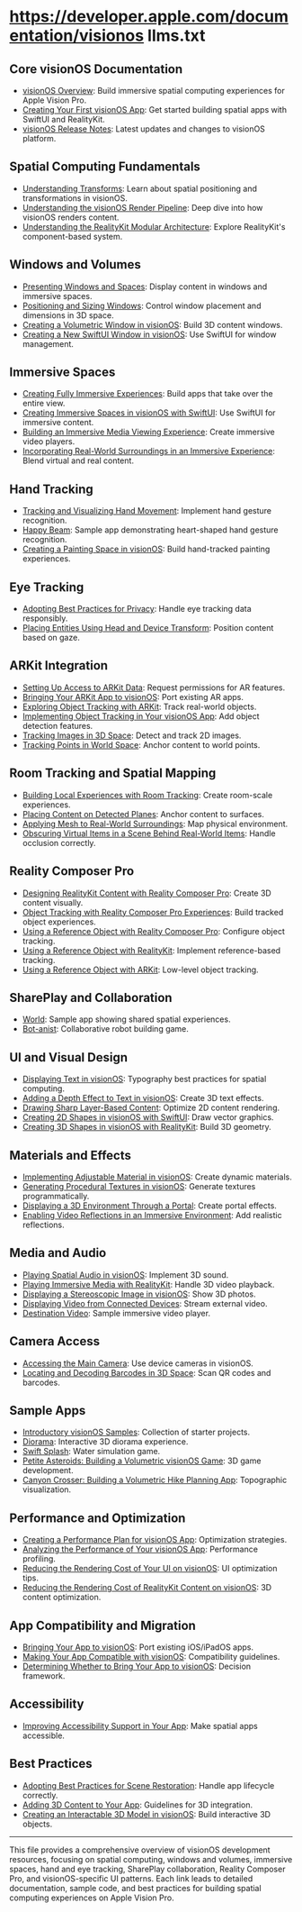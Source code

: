 # https://developer.apple.com/documentation/visionos llms.txt

## Core visionOS Documentation

- [visionOS Overview](https://developer.apple.com/documentation/visionos): Build immersive spatial computing experiences for Apple Vision Pro.
- [Creating Your First visionOS App](https://developer.apple.com/documentation/visionos/creating-your-first-visionos-app): Get started building spatial apps with SwiftUI and RealityKit.
- [visionOS Release Notes](https://developer.apple.com/documentation/visionos-release-notes): Latest updates and changes to visionOS platform.

## Spatial Computing Fundamentals

- [Understanding Transforms](https://developer.apple.com/documentation/visionos/understanding-transforms): Learn about spatial positioning and transformations in visionOS.
- [Understanding the visionOS Render Pipeline](https://developer.apple.com/documentation/visionos/understanding-the-visionos-render-pipeline): Deep dive into how visionOS renders content.
- [Understanding the RealityKit Modular Architecture](https://developer.apple.com/documentation/visionos/understanding-the-realitykit-modular-architecture): Explore RealityKit's component-based system.

## Windows and Volumes

- [Presenting Windows and Spaces](https://developer.apple.com/documentation/visionos/presenting-windows-and-spaces): Display content in windows and immersive spaces.
- [Positioning and Sizing Windows](https://developer.apple.com/documentation/visionos/positioning-and-sizing-windows): Control window placement and dimensions in 3D space.
- [Creating a Volumetric Window in visionOS](https://developer.apple.com/documentation/visionos/creating-a-volumetric-window-in-visionos): Build 3D content windows.
- [Creating a New SwiftUI Window in visionOS](https://developer.apple.com/documentation/visionos/creating-a-new-swiftui-window-in-visionos): Use SwiftUI for window management.

## Immersive Spaces

- [Creating Fully Immersive Experiences](https://developer.apple.com/documentation/visionos/creating-fully-immersive-experiences): Build apps that take over the entire view.
- [Creating Immersive Spaces in visionOS with SwiftUI](https://developer.apple.com/documentation/visionos/creating-immersive-spaces-in-visionos-with-swiftui): Use SwiftUI for immersive content.
- [Building an Immersive Media Viewing Experience](https://developer.apple.com/documentation/visionos/building-an-immersive-media-viewing-experience): Create immersive video players.
- [Incorporating Real-World Surroundings in an Immersive Experience](https://developer.apple.com/documentation/visionos/incorporating-real-world-surroundings-in-an-immersive-experience): Blend virtual and real content.

## Hand Tracking

- [Tracking and Visualizing Hand Movement](https://developer.apple.com/documentation/visionos/tracking-and-visualizing-hand-movement): Implement hand gesture recognition.
- [Happy Beam](https://developer.apple.com/documentation/visionos/happybeam): Sample app demonstrating heart-shaped hand gesture recognition.
- [Creating a Painting Space in visionOS](https://developer.apple.com/documentation/visionos/creating-a-painting-space-in-visionos): Build hand-tracked painting experiences.

## Eye Tracking

- [Adopting Best Practices for Privacy](https://developer.apple.com/documentation/visionos/adopting-best-practices-for-privacy): Handle eye tracking data responsibly.
- [Placing Entities Using Head and Device Transform](https://developer.apple.com/documentation/visionos/placing-entities-using-head-and-device-transform): Position content based on gaze.

## ARKit Integration

- [Setting Up Access to ARKit Data](https://developer.apple.com/documentation/visionos/setting-up-access-to-arkit-data): Request permissions for AR features.
- [Bringing Your ARKit App to visionOS](https://developer.apple.com/documentation/visionos/bringing-your-arkit-app-to-visionos): Port existing AR apps.
- [Exploring Object Tracking with ARKit](https://developer.apple.com/documentation/visionos/exploring_object_tracking_with_arkit): Track real-world objects.
- [Implementing Object Tracking in Your visionOS App](https://developer.apple.com/documentation/visionos/implementing-object-tracking-in-your-visionos-app): Add object detection features.
- [Tracking Images in 3D Space](https://developer.apple.com/documentation/visionos/tracking-images-in-3d-space): Detect and track 2D images.
- [Tracking Points in World Space](https://developer.apple.com/documentation/visionos/tracking-points-in-world-space): Anchor content to world points.

## Room Tracking and Spatial Mapping

- [Building Local Experiences with Room Tracking](https://developer.apple.com/documentation/visionos/building_local_experiences_with_room_tracking): Create room-scale experiences.
- [Placing Content on Detected Planes](https://developer.apple.com/documentation/visionos/placing-content-on-detected-planes): Anchor content to surfaces.
- [Applying Mesh to Real-World Surroundings](https://developer.apple.com/documentation/visionos/applying-mesh-to-real-world-surroundings): Map physical environment.
- [Obscuring Virtual Items in a Scene Behind Real-World Items](https://developer.apple.com/documentation/visionos/obscuring-virtual-items-in-a-scene-behind-real-world-items): Handle occlusion correctly.

## Reality Composer Pro

- [Designing RealityKit Content with Reality Composer Pro](https://developer.apple.com/documentation/visionos/designing-realitykit-content-with-reality-composer-pro): Create 3D content visually.
- [Object Tracking with Reality Composer Pro Experiences](https://developer.apple.com/documentation/visionos/object-tracking-with-reality-composer-pro-experiences): Build tracked object experiences.
- [Using a Reference Object with Reality Composer Pro](https://developer.apple.com/documentation/visionos/using-a-reference-object-with-reality-composer-pro): Configure object tracking.
- [Using a Reference Object with RealityKit](https://developer.apple.com/documentation/visionos/using-a-reference-object-with-realitykit): Implement reference-based tracking.
- [Using a Reference Object with ARKit](https://developer.apple.com/documentation/visionos/using-a-reference-object-with-arkit): Low-level object tracking.

## SharePlay and Collaboration

- [World](https://developer.apple.com/documentation/visionos/world): Sample app showing shared spatial experiences.
- [Bot-anist](https://developer.apple.com/documentation/visionos/bot-anist): Collaborative robot building game.

## UI and Visual Design

- [Displaying Text in visionOS](https://developer.apple.com/documentation/visionos/displaying-text-in-visionos): Typography best practices for spatial computing.
- [Adding a Depth Effect to Text in visionOS](https://developer.apple.com/documentation/visionos/adding-a-depth-effect-to-text-in-visionos): Create 3D text effects.
- [Drawing Sharp Layer-Based Content](https://developer.apple.com/documentation/visionos/drawing-sharp-layer-based-content): Optimize 2D content rendering.
- [Creating 2D Shapes in visionOS with SwiftUI](https://developer.apple.com/documentation/visionos/creating-2d-shapes-in-visionos-with-swiftui): Draw vector graphics.
- [Creating 3D Shapes in visionOS with RealityKit](https://developer.apple.com/documentation/visionos/creating-3d-shapes-in-visionos-with-realitykit): Build 3D geometry.

## Materials and Effects

- [Implementing Adjustable Material in visionOS](https://developer.apple.com/documentation/visionos/implementing-adjustable-material-in-visionos): Create dynamic materials.
- [Generating Procedural Textures in visionOS](https://developer.apple.com/documentation/visionos/generating-procedural-textures-in-visionos): Generate textures programmatically.
- [Displaying a 3D Environment Through a Portal](https://developer.apple.com/documentation/visionos/displaying-a-3d-environment-through-a-portal): Create portal effects.
- [Enabling Video Reflections in an Immersive Environment](https://developer.apple.com/documentation/visionos/enabling-video-reflections-in-an-immersive-environment): Add realistic reflections.

## Media and Audio

- [Playing Spatial Audio in visionOS](https://developer.apple.com/documentation/visionos/playing-spatial-audio-in-visionos): Implement 3D sound.
- [Playing Immersive Media with RealityKit](https://developer.apple.com/documentation/visionos/playing-immersive-media-with-realitykit): Handle 3D video playback.
- [Displaying a Stereoscopic Image in visionOS](https://developer.apple.com/documentation/visionos/displaying-a-stereoscopic-image-in-visionos): Show 3D photos.
- [Displaying Video from Connected Devices](https://developer.apple.com/documentation/visionos/displaying-video-from-connected-devices): Stream external video.
- [Destination Video](https://developer.apple.com/documentation/visionos/destination-video): Sample immersive video player.

## Camera Access

- [Accessing the Main Camera](https://developer.apple.com/documentation/visionos/accessing-the-main-camera): Use device cameras in visionOS.
- [Locating and Decoding Barcodes in 3D Space](https://developer.apple.com/documentation/visionos/locating-and-decoding-barcodes-in-3d-space): Scan QR codes and barcodes.

## Sample Apps

- [Introductory visionOS Samples](https://developer.apple.com/documentation/visionos/introductory-visionos-samples): Collection of starter projects.
- [Diorama](https://developer.apple.com/documentation/visionos/diorama): Interactive 3D diorama experience.
- [Swift Splash](https://developer.apple.com/documentation/visionos/swift-splash): Water simulation game.
- [Petite Asteroids: Building a Volumetric visionOS Game](https://developer.apple.com/documentation/visionos/petite-asteroids-building-a-volumetric-visionos-game): 3D game development.
- [Canyon Crosser: Building a Volumetric Hike Planning App](https://developer.apple.com/documentation/visionos/canyon-crosser-building-a-volumetric-hike-planning-app): Topographic visualization.

## Performance and Optimization

- [Creating a Performance Plan for visionOS App](https://developer.apple.com/documentation/visionos/creating-a-performance-plan-for-visionos-app): Optimization strategies.
- [Analyzing the Performance of Your visionOS App](https://developer.apple.com/documentation/visionos/analyzing-the-performance-of-your-visionos-app): Performance profiling.
- [Reducing the Rendering Cost of Your UI on visionOS](https://developer.apple.com/documentation/visionos/reducing-the-rendering-cost-of-your-ui-on-visionos): UI optimization tips.
- [Reducing the Rendering Cost of RealityKit Content on visionOS](https://developer.apple.com/documentation/visionos/reducing-the-rendering-cost-of-realitykit-content-on-visionos): 3D content optimization.

## App Compatibility and Migration

- [Bringing Your App to visionOS](https://developer.apple.com/documentation/visionos/bringing-your-app-to-visionos): Port existing iOS/iPadOS apps.
- [Making Your App Compatible with visionOS](https://developer.apple.com/documentation/visionos/making-your-app-compatible-with-visionos): Compatibility guidelines.
- [Determining Whether to Bring Your App to visionOS](https://developer.apple.com/documentation/visionos/determining-whether-to-bring-your-app-to-visionos): Decision framework.

## Accessibility

- [Improving Accessibility Support in Your App](https://developer.apple.com/documentation/visionos/improving-accessibility-support-in-your-app): Make spatial apps accessible.

## Best Practices

- [Adopting Best Practices for Scene Restoration](https://developer.apple.com/documentation/visionos/adopting-best-practices-for-scene-restoration): Handle app lifecycle correctly.
- [Adding 3D Content to Your App](https://developer.apple.com/documentation/visionos/adding-3d-content-to-your-app): Guidelines for 3D integration.
- [Creating an Interactable 3D Model in visionOS](https://developer.apple.com/documentation/visionos/creating-an-interactable-3d-model-in-visionos): Build interactive 3D objects.

---

This file provides a comprehensive overview of visionOS development resources, focusing on spatial computing, windows and volumes, immersive spaces, hand and eye tracking, SharePlay collaboration, Reality Composer Pro, and visionOS-specific UI patterns. Each link leads to detailed documentation, sample code, and best practices for building spatial computing experiences on Apple Vision Pro.